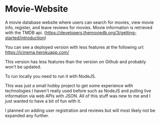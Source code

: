 # Movie-Website
A movie database website where users can search for movies, view movie info, register, and leave reviews for movies.
Movie information is retrieved with the TMDB api. (https://developers.themoviedb.org/3/getting-started/introduction)

You can see a deployed version with less features at the following url: https://jcinema.herokuapp.com/

This version has less features than the version on Github and probably won't be updated.

To run locally you need to run it with NodeJS.

This was just a small hobby project to get some experience with technologies I haven't really used before such as NodeJS and pulling live information via web APIs with JSON. All of this stuff was new to me and I just wanted to have a bit of fun with it.

I planned on adding user registration and reviews but will most likely not be expanded any further.
